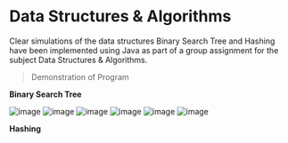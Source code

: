 # Data Structures &amp; Algorithms
Clear simulations of the data structures Binary Search Tree and Hashing have been implemented using Java as part of a group assignment for the subject Data Structures &amp; Algorithms.

> Demonstration of Program 

**Binary Search Tree**

![image](https://user-images.githubusercontent.com/106059007/210785490-30745857-a7ac-44f7-8ef2-c097f4ef06f1.png)
![image](https://user-images.githubusercontent.com/106059007/210785554-647036d8-ac0f-4c19-ac67-3f25e373c637.png)
![image](https://user-images.githubusercontent.com/106059007/210785607-dff30b87-91c1-4628-9d2d-0ba6309ea62c.png)
![image](https://user-images.githubusercontent.com/106059007/210785653-02328cd3-0d76-4a5c-8bbb-33fbc335f88a.png)
![image](https://user-images.githubusercontent.com/106059007/210785691-6c913e0f-434c-4b5e-82a6-2fdff902c44b.png)
![image](https://user-images.githubusercontent.com/106059007/210785745-1aba8d3e-deb0-43c1-9e4b-283fc758ffcb.png)

**Hashing**

